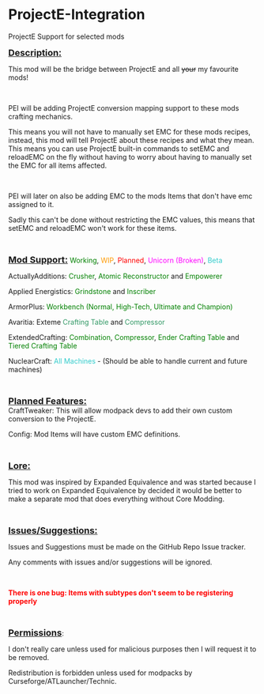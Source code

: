 # ProjectE-Integration
ProjectE Support for selected mods

<p><span style="text-decoration: underline; font-size: 18px;"><strong>Description:</strong></span></p>
<p>This mod will be the bridge between ProjectE and all <del>your</del> my favourite mods!</p>
<p>&nbsp;</p>
<p>PEI will be adding ProjectE conversion mapping support to these mods crafting mechanics.</p>
<p>This means you will not have to manually set EMC for these mods recipes, instead, this mod will tell ProjectE about these recipes and what they mean. This means you can use ProjectE built-in commands to setEMC and reloadEMC on the fly without having to worry about having to manually set the EMC for all items affected.</p>
<p>&nbsp;</p>
<p>PEI will later on also be adding EMC to the mods Items that don't have emc assigned to it.</p>
<p>Sadly this can't be done without restricting the EMC values, this means that setEMC and reloadEMC won't work for these items.</p>
<p>&nbsp;</p>
<p><span style="text-decoration: underline; font-size: 18px;"><strong>Mod</strong><strong> Suppo</strong><strong>rt:</strong></span> <span style="color: #008000;">Working</span>, <span style="color: #ff9900;">WIP</span>, <span style="color: #ff0000;">Planned</span>, <span style="color: #ff00ff;">Unicorn (Broken)</span>, <span style="color: #00ffff;"><span style="color: #33cccc;">Beta</span></span></p>
<p>ActuallyAdditions: <span style="color: #008000;">Crusher</span>, <span style="color: #008000;">Atomic Reconstructor</span> and <span style="color: #008000;">Empowerer</span></p>
<p>Applied Energistics: <span style="color: #008000;">Grindstone</span> and <span style="color: #008000;">Inscriber</span></p>
<p>ArmorPlus: <span style="color: #008000;">Workbench (Normal, High-Tech, Ultimate and Champion)</span></p>
<p>Avaritia: Exteme<span style="color: #339966;"> Crafting Table</span> and <span style="color: #339966;">Compressor</span></p>
<p>ExtendedCrafting: <span style="color: #008000;">Combination</span>, <span style="color: #008000;">Compressor</span>, <span style="color: #008000;">Ender Crafting Table</span> and <span style="color: #008000;">Tiered Crafting Table</span></p>
<p>NuclearCraft: <span style="color: #33cccc;">All Machines</span> - (Should be able to handle current and future machines)</p>
<p>&nbsp;</p>
<p><span style="text-decoration: underline; font-size: 18px;"><strong>Planned Features:</strong></span><br />CraftTweaker: This will allow modpack devs to add their own custom conversion to the ProjectE.</p>
<p>Config: Mod Items will have custom EMC definitions.</p>
<p>&nbsp;</p>
<p><span style="text-decoration: underline; font-size: 18px;"><strong>Lore:</strong></span></p>
<p>This mod was inspired by Expanded Equivalence and was started because I tried to work on Expanded Equivalence by decided it would be better to make a separate mod that does everything without Core Modding.</p>
<p>&nbsp;</p>
<p><span style="text-decoration: underline; font-size: 18px;"><strong>Issues/Suggestions:</strong></span></p>
<p><span style="font-size: 14px;">Issues and Suggestions must be made on the GitHub Repo Issue tracker.</span></p>
<p><span style="font-size: 14px;">Any comments with issues and/or suggestions will be ignored.</span></p>
<p>&nbsp;</p>
<p><span style="font-size: 14px; color: #ff0000;"><strong>There is one bug: Items with subtypes don't seem to be registering properly</strong></span></p>
<p>&nbsp;</p>
<p><span style="text-decoration: underline; font-size: 18px;"><strong>Permissions</strong></span>:</p>
<p>I don't really care unless used for malicious purposes then I will request it to be removed.</p>
<p>Redistribution is forbidden unless used for modpacks by Curseforge/ATLauncher/Technic.</p>